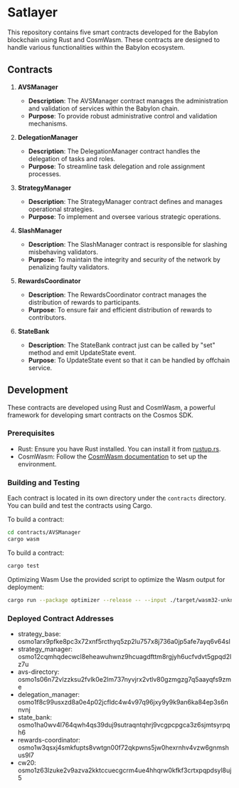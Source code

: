 # Satlayer

This repository contains five smart contracts developed for the Babylon blockchain using Rust and CosmWasm. These contracts are designed to handle various functionalities within the Babylon ecosystem.

## Contracts

1. **AVSManager**

   - **Description**: The AVSManager contract manages the administration and validation of services within the Babylon chain.
   - **Purpose**: To provide robust administrative control and validation mechanisms.

2. **DelegationManager**

   - **Description**: The DelegationManager contract handles the delegation of tasks and roles.
   - **Purpose**: To streamline task delegation and role assignment processes.

3. **StrategyManager**

   - **Description**: The StrategyManager contract defines and manages operational strategies.
   - **Purpose**: To implement and oversee various strategic operations.

4. **SlashManager**

   - **Description**: The SlashManager contract is responsible for slashing misbehaving validators.
   - **Purpose**: To maintain the integrity and security of the network by penalizing faulty validators.

5. **RewardsCoordinator**

   - **Description**: The RewardsCoordinator contract manages the distribution of rewards to participants.
   - **Purpose**: To ensure fair and efficient distribution of rewards to contributors.

6. **StateBank**
   - **Description**: The StateBank contract just can be called by "set" method and emit UpdateState event.
   - **Purpose**: To UpdateState event so that it can be handled by offchain service.

## Development

These contracts are developed using Rust and CosmWasm, a powerful framework for developing smart contracts on the Cosmos SDK.

### Prerequisites

- Rust: Ensure you have Rust installed. You can install it from [rustup.rs](https://rustup.rs).
- CosmWasm: Follow the [CosmWasm documentation](https://docs.cosmwasm.com) to set up the environment.

### Building and Testing

Each contract is located in its own directory under the `contracts` directory. You can build and test the contracts using Cargo.

To build a contract:

```sh
cd contracts/AVSManager
cargo wasm
```

To build a contract:

```sh
cargo test
```

Optimizing Wasm
Use the provided script to optimize the Wasm output for deployment:

```sh
cargo run --package optimizer --release -- --input ./target/wasm32-unknown-unknown/release/avsmanager_contract.wasm --output ./target/wasm32-unknown-unknown/release/avsmanager_contract_optimized.wasm
```

### Deployed Contract Addresses

- strategy_base: osmo1arx9pfke8pc3x72xnf5rcthyq5zp2lu757x8j736a0jp5afe7ayq6v64sl
- strategy_manager: osmo12cqmhqdecwcl8eheawuhwnz9hcuagdfttm8rgjyh6ucfvdvt5gpqd2lz7u
- avs-directory: osmo1s06n72vlzzksu2fvlk0e2lm737nyvjrx2vtlv80gzmgzg7q5aayqfs9zme
- delegation_manager: osmo1f8c99usxzd8a0e4p02jcfldc4w4v97q96jxy9y9k9an6ka84ep3s6nnvnj
- state_bank: osmo1ha0wv4l764qwh4qs39duj9sutraqntqhrj9vcgpcpgca3z6sjmtsyrpqh6
- rewards-coordinator: osmo1w3qsxj4smkfupts8vwtgn00f72qkpwns5jw0hexrnhv4vzw6gnmshus9l7
- cw20: osmo1z63lzuke2v9azva2kktccuecgcrm4ue4hhqrw0kfkf3crtxpqpdsyl8uj5
